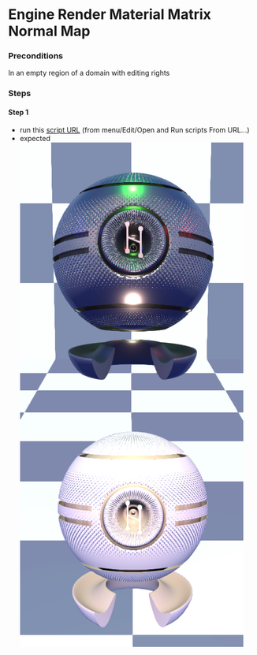 # Engine Render Material Matrix Normal Map

### Preconditions
In an empty region of a domain with editing rights
### Steps

#### Step 1
- run this [script URL](./normal_map.js?raw=true) (from menu/Edit/Open and Run scripts From URL...)
- expected ![](./normal_map.png)

 